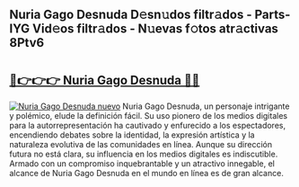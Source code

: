 ## Nuria Gago Desnuda D𝚎sn𝚞dos filtr𝚊dos - Parts-IYG Vid𝚎os filtr𝚊dos - N𝚞evas f𝚘tos atr𝚊ctivas 8Ptv6

# <h2><a href="http://mb1s4n.tromn.icu/?c=Nuria+Gago+Desnuda">🔗👉👉👉 Nuria Gago Desnuda 🔗🔗</a></h2>

[![Nuria Gago Desnuda nuevo](https://i.imgur.com/pEAQMta.gif)](http://mb1s4n.tromn.icu/?c=Nuria+Gago+Desnuda)
Nuria Gago Desnuda, un personaje intrigante y polémico, elude la definición fácil. Su uso pionero de los medios digitales para la autorrepresentación ha cautivado y enfurecido a los espectadores, encendiendo debates sobre la identidad, la expresión artística y la naturaleza evolutiva de las comunidades en línea. Aunque su dirección futura no está clara, su influencia en los medios digitales es indiscutible. Armado con un compromiso inquebrantable y un atractivo innegable, el alcance de Nuria Gago Desnuda en el mundo en línea es de gran alcance.
